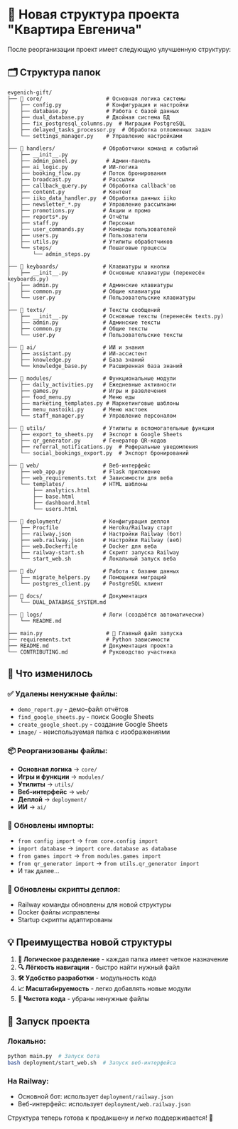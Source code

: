 # 📁 Новая структура проекта "Квартира Евгенича"

После реорганизации проект имеет следующую улучшенную структуру:

## 🗂️ Структура папок

```
evgenich-gift/
├── 📁 core/                    # Основная логика системы
│   ├── config.py              # Конфигурация и настройки
│   ├── database.py            # Работа с базой данных
│   ├── dual_database.py       # Двойная система БД
│   ├── fix_postgresql_columns.py  # Миграции PostgreSQL
│   ├── delayed_tasks_processor.py  # Обработка отложенных задач
│   └── settings_manager.py    # Управление настройками
│
├── 📁 handlers/               # Обработчики команд и событий
│   ├── __init__.py
│   ├── admin_panel.py         # Админ-панель
│   ├── ai_logic.py           # ИИ-логика
│   ├── booking_flow.py       # Поток бронирования
│   ├── broadcast.py          # Рассылки
│   ├── callback_query.py     # Обработка callback'ов
│   ├── content.py            # Контент
│   ├── iiko_data_handler.py  # Обработка данных iiko
│   ├── newsletter_*.py       # Управление рассылками
│   ├── promotions.py         # Акции и промо
│   ├── reports*.py           # Отчёты
│   ├── staff.py              # Персонал
│   ├── user_commands.py      # Команды пользователей
│   ├── users.py              # Пользователи
│   ├── utils.py              # Утилиты обработчиков
│   └── steps/                # Пошаговые процессы
│       └── admin_steps.py
│
├── 📁 keyboards/              # Клавиатуры и кнопки
│   ├── __init__.py           # Основные клавиатуры (перенесён keyboards.py)
│   ├── admin.py              # Админские клавиатуры
│   ├── common.py             # Общие клавиатуры
│   └── user.py               # Пользовательские клавиатуры
│
├── 📁 texts/                  # Тексты сообщений
│   ├── __init__.py           # Основные тексты (перенесён texts.py)
│   ├── admin.py              # Админские тексты
│   ├── common.py             # Общие тексты
│   └── user.py               # Пользовательские тексты
│
├── 📁 ai/                     # ИИ и знания
│   ├── assistant.py          # ИИ-ассистент
│   ├── knowledge.py          # База знаний
│   └── knowledge_base.py     # Расширенная база знаний
│
├── 📁 modules/                # Функциональные модули
│   ├── daily_activities.py   # Ежедневные активности
│   ├── games.py              # Игры и развлечения
│   ├── food_menu.py          # Меню еды
│   ├── marketing_templates.py # Маркетинговые шаблоны
│   ├── menu_nastoiki.py      # Меню настоек
│   └── staff_manager.py      # Управление персоналом
│
├── 📁 utils/                  # Утилиты и вспомогательные функции
│   ├── export_to_sheets.py   # Экспорт в Google Sheets
│   ├── qr_generator.py       # Генератор QR-кодов
│   ├── referral_notifications.py  # Реферальные уведомления
│   └── social_bookings_export.py  # Экспорт бронирований
│
├── 📁 web/                    # Веб-интерфейс
│   ├── web_app.py            # Flask приложение
│   ├── web_requirements.txt  # Зависимости для веба
│   └── templates/            # HTML шаблоны
│       ├── analytics.html
│       ├── base.html
│       ├── dashboard.html
│       └── users.html
│
├── 📁 deployment/             # Конфигурация деплоя
│   ├── Procfile              # Heroku/Railway старт
│   ├── railway.json          # Настройки Railway (бот)
│   ├── web.railway.json      # Настройки Railway (веб)
│   ├── web.Dockerfile        # Docker для веба
│   ├── railway-start.sh      # Скрипт запуска Railway
│   └── start_web.sh          # Локальный запуск веба
│
├── 📁 db/                     # Работа с базами данных
│   ├── migrate_helpers.py    # Помощники миграций
│   └── postgres_client.py    # PostgreSQL клиент
│
├── 📁 docs/                   # Документация
│   └── DUAL_DATABASE_SYSTEM.md
│
├── 📁 logs/                   # Логи (создаётся автоматически)
│   └── README.md
│
├── main.py                    # 🚀 Главный файл запуска
├── requirements.txt           # Python зависимости
├── README.md                 # Документация проекта
└── CONTRIBUTING.md           # Руководство участника
```

## 🔧 Что изменилось

### ✅ Удалены ненужные файлы:
- `demo_report.py` - демо-файл отчётов
- `find_google_sheets.py` - поиск Google Sheets
- `create_google_sheet.py` - создание Google Sheets
- `image/` - неиспользуемая папка с изображениями

### 📦 Реорганизованы файлы:
- **Основная логика** → `core/`
- **Игры и функции** → `modules/`
- **Утилиты** → `utils/`
- **Веб-интерфейс** → `web/`
- **Деплой** → `deployment/`
- **ИИ** → `ai/`

### 🔄 Обновлены импорты:
- `from config import` → `from core.config import`
- `import database` → `import core.database as database`
- `from games import` → `from modules.games import`
- `from qr_generator import` → `from utils.qr_generator import`
- И так далее...

### 🚀 Обновлены скрипты деплоя:
- Railway команды обновлены для новой структуры
- Docker файлы исправлены
- Startup скрипты адаптированы

## 💡 Преимущества новой структуры

1. **🎯 Логическое разделение** - каждая папка имеет четкое назначение
2. **🔍 Лёгкость навигации** - быстро найти нужный файл
3. **🛠️ Удобство разработки** - модульность кода
4. **📈 Масштабируемость** - легко добавлять новые модули
5. **🧹 Чистота кода** - убраны ненужные файлы

## 🚀 Запуск проекта

### Локально:
```bash
python main.py  # Запуск бота
bash deployment/start_web.sh  # Запуск веб-интерфейса
```

### На Railway:
- Основной бот: использует `deployment/railway.json`
- Веб-интерфейс: использует `deployment/web.railway.json`

Структура теперь готова к продакшену и легко поддерживается! 🎉
